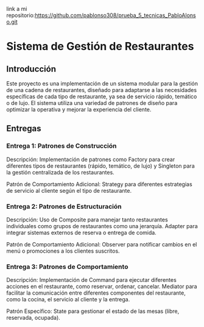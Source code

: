 link a mi repositorio:https://github.com/pablonso308/prueba_5_tecnicas_PabloAlonso.git

# Sistema de Gestión de Restaurantes

## Introducción

Este proyecto es una implementación de un sistema modular para la gestión de una cadena de restaurantes, diseñado para adaptarse a las necesidades específicas de cada tipo de restaurante, ya sea de servicio rápido, temático o de lujo. El sistema utiliza una variedad de patrones de diseño para optimizar la operativa y mejorar la experiencia del cliente.

## Entregas

### Entrega 1: Patrones de Construcción

Descripción: Implementación de patrones como Factory para crear diferentes tipos de restaurantes (rápido, temático, de lujo) y Singleton para la gestión centralizada de los restaurantes.

Patrón de Comportamiento Adicional: Strategy para diferentes estrategias de servicio al cliente según el tipo de restaurante.

### Entrega 2: Patrones de Estructuración

Descripción: Uso de Composite para manejar tanto restaurantes individuales como grupos de restaurantes como una jerarquía. Adapter para integrar sistemas externos de reserva o entrega de comida.

Patrón de Comportamiento Adicional: Observer para notificar cambios en el menú o promociones a los clientes suscritos.

### Entrega 3: Patrones de Comportamiento

Descripción: Implementación de Command para ejecutar diferentes acciones en el restaurante, como reservar, ordenar, cancelar. Mediator para facilitar la comunicación entre diferentes componentes del restaurante, como la cocina, el servicio al cliente y la entrega.

Patrón Específico: State para gestionar el estado de las mesas (libre, reservada, ocupada).

